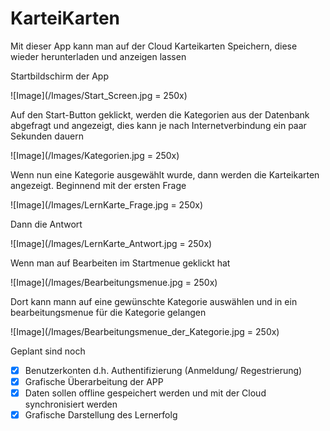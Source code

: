 # KarteiKarten
Mit dieser App kann man auf der Cloud Karteikarten Speichern, diese wieder herunterladen und anzeigen lassen

Startbildschirm der App

![Image](/Images/Start_Screen.jpg = 250x)


Auf den Start-Button geklickt, werden die Kategorien aus der Datenbank abgefragt und angezeigt, dies kann je nach Internetverbindung ein paar Sekunden dauern

![Image](/Images/Kategorien.jpg = 250x)


Wenn nun eine Kategorie ausgewählt wurde, dann werden die Karteikarten angezeigt. Beginnend mit der ersten Frage

![Image](/Images/LernKarte_Frage.jpg = 250x)

Dann die Antwort

![Image](/Images/LernKarte_Antwort.jpg = 250x)


Wenn man auf Bearbeiten im Startmenue geklickt hat

![Image](/Images/Bearbeitungsmenue.jpg = 250x)

Dort kann mann auf eine gewünschte Kategorie auswählen und in ein bearbeitungsmenue für die Kategorie gelangen

![Image](/Images/Bearbeitungsmenue_der_Kategorie.jpg = 250x)




Geplant sind noch 
- [x] Benutzerkonten d.h. Authentifizierung (Anmeldung/ Regestrierung)
- [x] Grafische Überarbeitung der APP
- [x] Daten sollen offline gespeichert werden und mit der Cloud synchronisiert werden
- [x] Grafische Darstellung des Lernerfolg
